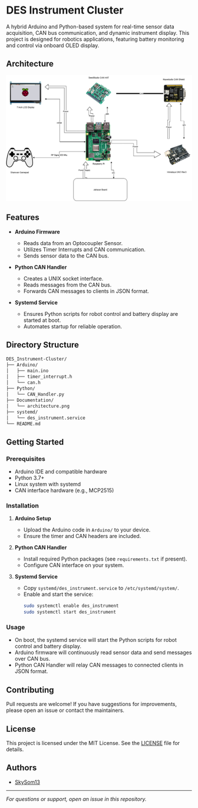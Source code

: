 # DES Instrument Cluster

A hybrid Arduino and Python-based system for real-time sensor data acquisition, CAN bus communication, and dynamic instrument display. This project is designed for robotics applications, featuring battery monitoring and control via onboard OLED display.

## Architecture

![System Architecture](Documentation/Architecture.drawio.png)

## Features

- **Arduino Firmware**
  - Reads data from an Optocoupler Sensor.
  - Utilizes Timer Interrupts and CAN communication.
  - Sends sensor data to the CAN bus.

- **Python CAN Handler**
  - Creates a UNIX socket interface.
  - Reads messages from the CAN bus.
  - Forwards CAN messages to clients in JSON format.

- **Systemd Service**
  - Ensures Python scripts for robot control and battery display are started at boot.
  - Automates startup for reliable operation.

## Directory Structure

```
DES_Instrument-Cluster/
├── Arduino/
│   ├── main.ino
│   ├── timer_interrupt.h
│   └── can.h
├── Python/
│   └── CAN_Handler.py
├── Documentation/
│   └── architecture.png
├── systemd/
│   └── des_instrument.service
└── README.md
```

## Getting Started

### Prerequisites

- Arduino IDE and compatible hardware
- Python 3.7+
- Linux system with systemd
- CAN interface hardware (e.g., MCP2515)

### Installation

1. **Arduino Setup**
   - Upload the Arduino code in `Arduino/` to your device.
   - Ensure the timer and CAN headers are included.

2. **Python CAN Handler**
   - Install required Python packages (see `requirements.txt` if present).
   - Configure CAN interface on your system.

3. **Systemd Service**
   - Copy `systemd/des_instrument.service` to `/etc/systemd/system/`.
   - Enable and start the service:
     ```sh
     sudo systemctl enable des_instrument
     sudo systemctl start des_instrument
     ```

### Usage

- On boot, the systemd service will start the Python scripts for robot control and battery display.
- Arduino firmware will continuously read sensor data and send messages over CAN bus.
- Python CAN Handler will relay CAN messages to connected clients in JSON format.

## Contributing

Pull requests are welcome! If you have suggestions for improvements, please open an issue or contact the maintainers.

## License

This project is licensed under the MIT License. See the [LICENSE](LICENSE) file for details.

## Authors

- [SkySom13](https://github.com/SkySom13)

---

*For questions or support, open an issue in this repository.*

